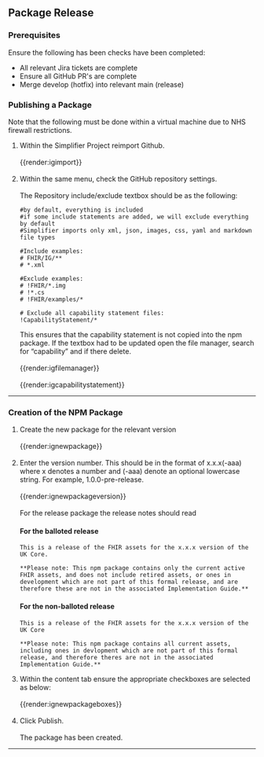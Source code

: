 ## Package Release

### Prerequisites
Ensure the following has been checks have been completed:
-	All relevant Jira tickets are complete
-	Ensure all GitHub PR's are complete
-	Merge develop (hotfix) into relevant main (release)


### Publishing a Package
Note that the following must be done within a virtual machine due to NHS firewall restrictions.

<ol>
<li>Within the Simplifier Project reimport Github.
<br><br>
{{render:igimport}}
<br><br></li>
<li>Within the same menu, check the GitHub repository settings. 
<br><br>
The Repository include/exclude textbox should be as the following:

```
#by default, everything is included 
#if some include statements are added, we will exclude everything by default 
#Simplifier imports only xml, json, images, css, yaml and markdown file types 

#Include examples: 
# FHIR/IG/** 
# *.xml 

#Exclude examples: 
# !FHIR/*.img 
# !*.cs 
# !FHIR/examples/* 

# Exclude all capability statement files: 
!CapabilityStatement/*
```
 
This ensures that the capability statement is not copied into the npm package.
If the textbox had to be updated open the file manager, search for “capability” and if there delete.
<br><br>
{{render:igfilemanager}}
<br><br>
{{render:igcapabilitystatement}}
</ol>

--- 

### Creation of the NPM Package

<ol>
<li>Create the new package for the relevant version
<br><br>
{{render:ignewpackage}}
<br><br></li>
<li>Enter the version number. This should be in the format of x.x.x(-aaa) where x denotes a number and (-aaa) denote an optional lowercase string. For example, 1.0.0-pre-release.
<br><br>
{{render:ignewpackageversion}}
<br><br>
For the release package the release notes should read

#### For the balloted release
```
This is a release of the FHIR assets for the x.x.x version of the UK Core.

**Please note: This npm package contains only the current active FHIR assets, and does not include retired assets, or ones in development which are not part of this formal release, and are therefore these are not in the associated Implementation Guide.**
```

#### For the non-balloted release
```
This is a release of the FHIR assets for the x.x.x version of the UK Core

**Please note: This npm package contains all current assets, including ones in devlopment which are not part of this formal release, and therefore theres are not in the associated Implementation Guide.**
```
</li>
<li>Within the content tab ensure the appropriate checkboxes are selected as below:
<br><br>
{{render:ignewpackageboxes}} 
<br><br></li>
<li>Click Publish.
 <br><br>
The package has been created.</li>
</ol>

<hr class="thickline">